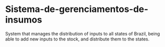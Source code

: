 # Sistema-de-gerenciamentos-de-insumos
System that manages the distribution of inputs to all states of Brazil, being able to add new inputs to the stock, and distribute them to the states.
